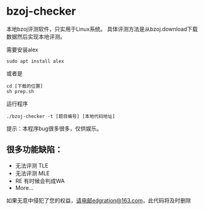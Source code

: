 # bzoj-checker

本地bzoj评测软件，只实用于Linux系统。
具体评测方法是从bzoj.download下载数据然后实现本地评测。

需要安装alex
```
sudo apt install alex
``` 
或者是
```
cd [下载的位置]
sh prep.sh
```

运行程序
```
./bzoj-checker -t [题目编号] [本地代码地址]
```

提示：本程序bug很多很多，仅供娱乐。

## 很多功能缺陷：
+ 无法评测 TLE 
+ 无法评测 MLE 
+ RE 有时候会判成WA
+ More...

如果无意中侵犯了您的权益，请电邮edgration@163.com，此代码将及时删除




